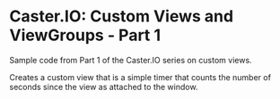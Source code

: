 # Caster.IO: Custom Views and ViewGroups - Part 1

Sample code from Part 1 of the Caster.IO series on custom views.

Creates a custom view that is a simple timer that counts the number of seconds since the view as attached to the window.
